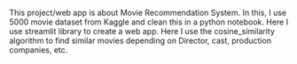 This project/web app is about Movie Recommendation System.
In this, I use 5000 movie dataset from Kaggle and clean this in a python notebook. Here I use streamlit library to create a web app.
Here I use the cosine_similarity algorithm to find similar movies depending on Director, cast, production companies, etc.
